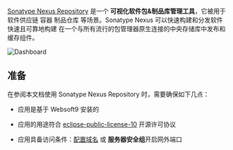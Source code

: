 [Sonatype Nexus Repository](https://www.sonatype.com/products/sonatype-nexus-repository) 是一个 **可视化软件包&制品库管理工具**，它被用于 软件供应链 容器 制品仓库  等场景。Sonatype Nexus 可以快速构建和分发软件 快速且可靠地构建 在一个与所有流行的包管理器原生连接的中央存储库中发布和缓存组件。


![Dashboard](https://libs.websoft9.com/Websoft9/DocsPicture/zh/nexus/nexus-gui-websoft9.webp)


## 准备

在参阅本文档使用 Sonatype Nexus Repository 时，需要确保如下几点：

- 应用是基于 Websoft9 安装的

- 应用的用途符合 [eclipse-public-license-10](https://opensource.org/license/epl-1-0/) 开源许可协议

- 应用具备访问条件：[配置域名](./guide/appsetdomain) 或 **服务器安全组**开启网外端口